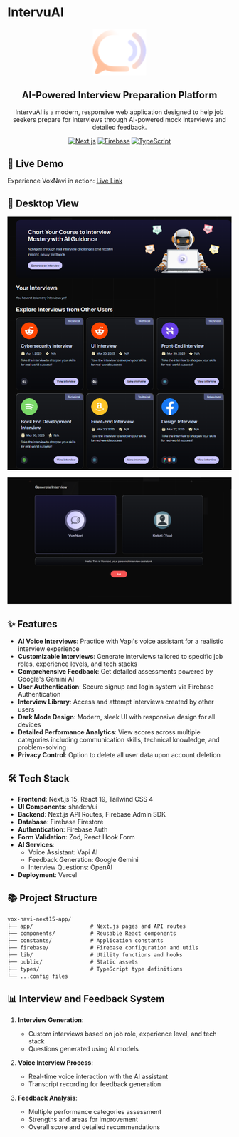# IntervuAI

<div align="center">

<img src="./public/logo.svg" alt="VoxNavi Logo" width="120" />

<h2>AI-Powered Interview Preparation Platform</h2>

<p>
IntervuAI is a modern, responsive web application designed to help job seekers prepare for interviews through AI-powered mock interviews and detailed feedback.
</p>

</div>

<div align="center">

[![Next.js](https://img.shields.io/badge/Next.js-15.2.3-black)](https://nextjs.org/)
[![Firebase](https://img.shields.io/badge/Firebase-11.5.0-orange)](https://firebase.google.com/)
[![TypeScript](https://img.shields.io/badge/TypeScript-5-blue)](https://www.typescriptlang.org/)

</div>

## 🔗 Live Demo

Experience VoxNavi in action: [Live Link](https://vox-navi.vercel.app/)

## 📱 Desktop View

![Home Page](/public/homepage.png "Homepage")

![Interview Page](/public/Interview.png "Interview page")

## ✨ Features

- **AI Voice Interviews**: Practice with Vapi's voice assistant for a realistic interview experience
- **Customizable Interviews**: Generate interviews tailored to specific job roles, experience levels, and tech stacks
- **Comprehensive Feedback**: Get detailed assessments powered by Google's Gemini AI
- **User Authentication**: Secure signup and login system via Firebase Authentication
- **Interview Library**: Access and attempt interviews created by other users
- **Dark Mode Design**: Modern, sleek UI with responsive design for all devices
- **Detailed Performance Analytics**: View scores across multiple categories including communication skills, technical knowledge, and problem-solving
- **Privacy Control**: Option to delete all user data upon account deletion

## 🛠️ Tech Stack

- **Frontend**: Next.js 15, React 19, Tailwind CSS 4
- **UI Components**: shadcn/ui
- **Backend**: Next.js API Routes, Firebase Admin SDK
- **Database**: Firebase Firestore
- **Authentication**: Firebase Auth
- **Form Validation**: Zod, React Hook Form
- **AI Services**:
  - Voice Assistant: Vapi AI
  - Feedback Generation: Google Gemini
  - Interview Questions: OpenAI
- **Deployment**: Vercel

## 📚 Project Structure

```
vox-navi-next15-app/
├── app/                  # Next.js pages and API routes
├── components/           # Reusable React components
├── constants/            # Application constants
├── firebase/             # Firebase configuration and utils
├── lib/                  # Utility functions and hooks
├── public/               # Static assets
├── types/                # TypeScript type definitions
└── ...config files
```

## 📊 Interview and Feedback System

1. **Interview Generation**:

   - Custom interviews based on job role, experience level, and tech stack
   - Questions generated using AI models

2. **Voice Interview Process**:

   - Real-time voice interaction with the AI assistant
   - Transcript recording for feedback generation

3. **Feedback Analysis**:
   - Multiple performance categories assessment
   - Strengths and areas for improvement
   - Overall score and detailed recommendations
